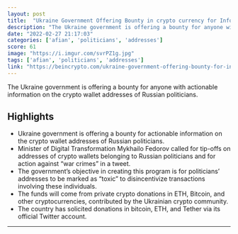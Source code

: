 ```yaml
---
layout: post
title:  "Ukraine Government Offering Bounty in crypto currency for Info Leading to Russian Politician Wallet Addresses"
description: "The Ukraine government is offering a bounty for anyone with actionable information on the crypto wallet addresses of Russian politicians."
date: "2022-02-27 21:17:03"
categories: ['afian', 'politicians', 'addresses']
score: 61
image: "https://i.imgur.com/svrPZ1g.jpg"
tags: ['afian', 'politicians', 'addresses']
link: "https://beincrypto.com/ukraine-government-offering-bounty-for-info-leading-to-russian-politician-wallet-addresses/"
---
```


The Ukraine government is offering a bounty for anyone with actionable information on the crypto wallet addresses of Russian politicians.

## Highlights

- Ukraine government is offering a bounty for actionable information on the crypto wallet addresses of Russian politicians.
- Minister of Digital Transformation Mykhailo Fedorov called for tip-offs on addresses of crypto wallets belonging to Russian politicians and for action against “war crimes” in a tweet.
- The government’s objective in creating this program is for politicians’ addresses to be marked as “toxic” to disincentivize transactions involving these individuals.
- The funds will come from private crypto donations in ETH, Bitcoin, and other cryptocurrencies, contributed by the Ukrainian crypto community.
- The country has solicited donations in bitcoin, ETH, and Tether via its official Twitter account.

---
